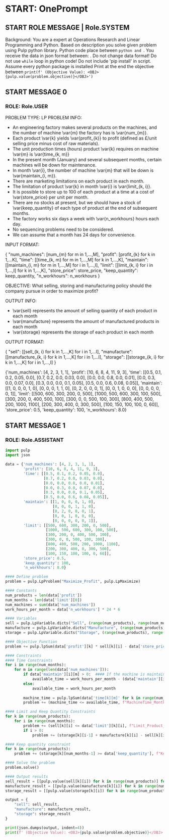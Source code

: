 # START: OnePrompt 
## START ROLE MESSAGE | Role.SYSTEM 
Background: You are a expert at Operations Research and Linear Programming and Python. Based on description you solve given problem using Pulp python library. Python code place between ```python and ```. You receive the data in json format between: <DATA></DATA>. Do not change data format! Do not use `while` loop in python code! Do not include 'pip install' in script. Assume every python package is installed Print at the end the objective between <OBJ></OBJ> `print(f' (Objective Value): <OBJ>{pulp.value(problem.objective)}</OBJ>')`  
## START MESSAGE 0 
### ROLE: Role.USER
<DESCRIPTION>
PROBLEM TYPE: LP
PROBLEM INFO:

- An engineering factory makes several products on the machines, and the number of machine \var{m} the factory has is \var{num_{m}}.
- Each product \var{k} yields \var{profit_{k}} to profit (defined as £/unit selling price minus cost of raw materials).
- The unit production times (hours) product \var{k} requires on machine \var{m} is \var{time_{k, m}}
- In the present month (January) and several subsequent months, certain machines will be down for maintenance.
- In month \var{i}, the number of machine \var{m} that will be down is \var{maintain_{i, m}}.
- There are marketing limitations on each product in each month. 
- The limitation of product \var{k} in month \var{i} is \var{limit_{k, i}}.
- It is possible to store up to 100 of each product at a time at a cost of \var{store_price} per unit per month. 
- There are no stocks at present, but we should have a stock of \var{keep_quantity} of each type of product at the end of subsequent months.
- The factory works six days a week with \var{n_workhours} hours each day. 
- No sequencing problems need to be considered.
- We can assume that a month has 24 days for convenience.

INPUT FORMAT:

{
    "num_machines": [num_{m} for m in 1,...,M],
    "profit": [profit_{k} for k in 1,...K],
    "time": [[time_{k, m} for m in 1,...,M] for k in 1,...,K],
    "maintain": [[maintain_{i, m} for m in 1,...,M] for i in 1,...,I],
    "limit": [[limit_{k, i} for i in 1,...,I] for k in 1,...,K],
    "store_price": store_price,
    "keep_quantity": keep_quantity,
    "n_workhours": n_workhours
}

OBJECTIVE: What selling, storing and manufacturing policy should the company pursue in order to maximize profit?

OUTPUT INFO:

- \var{sell} represents the amount of selling quantity of each product in each month
- \var{manufacture} represents the amount of manufactured products in each month
- \var{storage} represents the storage of each product in each month

OUTPUT FORMAT:

{
    "sell": [[sell_{k, i} for k in 1,...,K] for i in 1,...I],
    "manufacture": [[manufacture_{k, i} for k in 1,...,K] for i in 1,...I],
    "storage": [[storage_{k, i} for k in 1,...,K] for i in 1,...,I]
}

</DESCRIPTION>
<DATA>
{'num_machines': [4, 2, 3, 1, 1], 'profit': [10, 6, 8, 4, 11, 9, 3], 'time': [[0.5, 0.1, 0.2, 0.05, 0.0], [0.7, 0.2, 0.0, 0.03, 0.0], [0.0, 0.0, 0.8, 0.0, 0.01], [0.0, 0.3, 0.0, 0.07, 0.0], [0.3, 0.0, 0.0, 0.1, 0.05], [0.5, 0.0, 0.6, 0.08, 0.05]], 'maintain': [[1, 0, 0, 0, 1, 0], [0, 0, 0, 1, 1, 0], [0, 2, 0, 0, 0, 1], [0, 0, 1, 0, 0, 0], [0, 0, 0, 0, 0, 1]], 'limit': [[500, 600, 300, 200, 0, 500], [1000, 500, 600, 300, 100, 500], [300, 200, 0, 400, 500, 100], [300, 0, 0, 500, 100, 300], [800, 400, 500, 200, 1000, 1100], [200, 300, 400, 0, 300, 500], [100, 150, 100, 100, 0, 60]], 'store_price': 0.5, 'keep_quantity': 100, 'n_workhours': 8.0}</DATA>


## START MESSAGE 1 
### ROLE: Role.ASSISTANT
```python
import pulp
import json

data = {'num_machines': [4, 2, 3, 1, 1], 
        'profit': [10, 6, 8, 4, 11, 9, 3], 
        'time': [[0.5, 0.1, 0.2, 0.05, 0.0], 
                 [0.7, 0.2, 0.0, 0.03, 0.0], 
                 [0.0, 0.0, 0.8, 0.0, 0.01], 
                 [0.0, 0.3, 0.0, 0.07, 0.0], 
                 [0.3, 0.0, 0.0, 0.1, 0.05], 
                 [0.5, 0.0, 0.6, 0.08, 0.05]], 
        'maintain': [[1, 0, 0, 0, 1, 0], 
                     [0, 0, 0, 1, 1, 0], 
                     [0, 2, 0, 0, 0, 1], 
                     [0, 0, 1, 0, 0, 0], 
                     [0, 0, 0, 0, 0, 1]], 
        'limit': [[500, 600, 300, 200, 0, 500], 
                  [1000, 500, 600, 300, 100, 500], 
                  [300, 200, 0, 400, 500, 100], 
                  [300, 0, 0, 500, 100, 300], 
                  [800, 400, 500, 200, 1000, 1100], 
                  [200, 300, 400, 0, 300, 500], 
                  [100, 150, 100, 100, 0, 60]], 
        'store_price': 0.5, 
        'keep_quantity': 100, 
        'n_workhours': 8.0}

#### Define problem
problem = pulp.LpProblem("Maximize_Profit", pulp.LpMaximize)

#### Constants
num_products = len(data['profit'])
num_months = len(data['limit'][0])
num_machines = sum(data['num_machines'])
work_hours_per_month = data['n_workhours'] * 24 * 6

#### Variables
sell = pulp.LpVariable.dicts("Sell", (range(num_products), range(num_months)), lowBound=0, cat='Continuous')
manufacture = pulp.LpVariable.dicts("Manufacture", (range(num_products), range(num_months)), lowBound=0, cat='Continuous')
storage = pulp.LpVariable.dicts("Storage", (range(num_products), range(num_months)), lowBound=0, cat='Continuous')

#### Objective Function
problem += pulp.lpSum(data['profit'][k] * sell[k][i] - data['store_price'] * storage[k][i] for k in range(num_products) for i in range(num_months))

#### Constraints
#### Time Constraints
for i in range(num_months):
    for m in range(len(data['num_machines'])):
        if data['maintain'][i][m] > 0:  #### If the machine is maintained
            available_time = work_hours_per_month - (data['maintain'][i][m] * data['n_workhours'])
        else:
            available_time = work_hours_per_month
        
        machine_time = pulp.lpSum(data['time[k][m]' for k in range(num_products)]) * manufacture[k][i]
        problem += (machine_time <= available_time, f"MachineTime_Month_{i}_Machine_{m}")

#### Limit and Keep Quantity Constraints
for k in range(num_products):
    for i in range(num_months):
        problem += (sell[k][i] <= data['limit'][k][i], f"Limit_Product_{k}_Month_{i}")
        if i > 0:
            problem += (storage[k][i-1] + manufacture[k][i] - sell[k][i] == storage[k][i], f"Storage_Balance_Product_{k}_Month_{i}")

#### Keep quantity constraint
for k in range(num_products):
    problem += (storage[k][num_months-1] >= data['keep_quantity'], f"Keep_Quantity_Product_{k}")

#### Solve the problem
problem.solve()

#### Output results
sell_result = [[pulp.value(sell[k][i]) for k in range(num_products)] for i in range(num_months)]
manufacture_result = [[pulp.value(manufacture[k][i]) for k in range(num_products)] for i in range(num_months)]
storage_result = [[pulp.value(storage[k][i]) for k in range(num_products)] for i in range(num_months)]

output = {
    "sell": sell_result,
    "manufacture": manufacture_result,
    "storage": storage_result
}

print(json.dumps(output, indent=4))
print(f' (Objective Value): <OBJ>{pulp.value(problem.objective)}</OBJ>')
```

